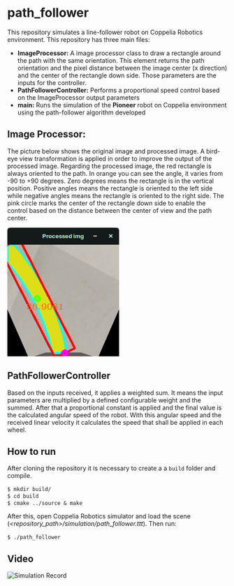 # path_follower
This repository simulates a line-follower robot on Coppelia Robotics environment.
This repository has three main files: 
* **ImageProcessor:** A image processor class to draw a rectangle around the path with the same orientation. This element returns the path orientation and the pixel distance between the image center (x direction) and the center of the rectangle down side. Those parameters are the inputs for the controller.
* **PathFollowerController:** Performs a proportional speed control based on the ImageProcessor output parameters
* **main:** Runs the simulation of the **Pioneer** robot on Coppelia environment using the path-follower algorithm developed

## Image Processor:
The picture below shows the original image and processed image. 
A bird-eye view transformation is applied in order to improve the output of the processed image. 
Regarding the processed image, the red rectangle is always oriented to the path. In orange you can see the angle, it varies from -90 to +90 degrees. Zero degrees means the rectangle is in the vertical position. Positive angles means the rectangle is oriented to the left side while negative angles means the rectangle is oriented to the right side.
The pink circle marks the center of the rectangle down side to enable the control based on the distance between the center of view and the path center. 


![Processed Frame](/media/processed_frame.png)

## PathFollowerController
Based on the inputs received, it applies a weighted sum. It means the input parameters are multiplied by a defined configurable weight and the summed. After that a proportional constant is applied and the final value is the calculated angular speed of the robot. With this angular speed and the received linear velocity it calculates the speed that shall be applied in each wheel.

## How to run
After cloning the repository it is necessary to create a a `build` folder and compile.

```shell
$ mkdir build/
$ cd build
$ cmake ../source & make
```

After this, open Coppelia Robotics simulator and load the scene (*<repository_path>/simulation/path_follower.ttt*). Then run:
```shell
$ ./path_follower
```

## Video

![Simulation Record](/media/simulation.gif)

